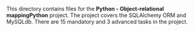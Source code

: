 This directory contains files for the **Python - Object-relational mappingPython** project.
The project covers the SQLAlchemy ORM and MySQLdb. There are 15 mandatory and 3 advanced tasks in the project.
